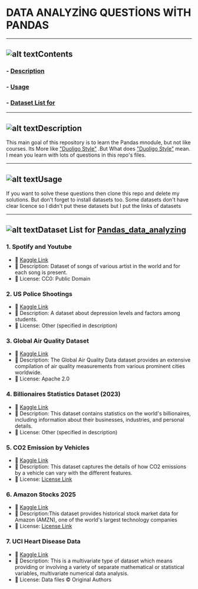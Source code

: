 # DATA ANALYZİNG QUESTİONS WİTH PANDAS
---
## ![alt text](eggs/b.png)Contents
### - [Description](#Description)
### - [Usage](#Usage)
### - [Dataset List for](#Dataset-List-for)
---
## ![alt text](eggs/d.png)Description
This main goal of this repository is to learn the Pandas mnodule, but not like courses. Its More like <ins>"Duoligo Style"</ins> .But What does <ins>"Duoligo Style"</ins> mean. I mean you learn with lots of questions in this repo's files.

---
## ![alt text](eggs/a.png)Usage
If you want to solve these questions then clone this repo and delete my solutions. But don't forget to install datasets too. Some datasets don't have clear licence so I didn't put these datasets but I put the links of datasets

---
## ![alt text](eggs/c.png)Dataset List for [**Pandas_data_analyzing**](https://github.com/AlgorithmXplorer/Pandas_data_analyzing)

### 1. Spotify and Youtube
- 🔗 [Kaggle Link](https://www.kaggle.com/datasets/salvatorerastelli/spotify-and-youtube)
- 📄 Description: Dataset of songs of various artist in the world and for each song is present.
- 📜 License: CC0: Public Domain

### 2. US Police Shootings
- 🔗 [Kaggle Link](https://www.kaggle.com/datasets/ahsen1330/us-police-shootings)
- 📄 Description: A dataset about depression levels and factors among students.
- 📜 License: Other (specified in description)

### 3. Global Air Quality Dataset
- 🔗 [Kaggle Link](https://www.kaggle.com/datasets/waqi786/global-air-quality-dataset)
- 📄 Description: The Global Air Quality Data dataset provides an extensive compilation of air quality measurements from various prominent cities worldwide.
- 📜 License: Apache 2.0

### 4. Billionaires Statistics Dataset (2023)
- 🔗 [Kaggle Link](https://www.kaggle.com/datasets/nelgiriyewithana/billionaires-statistics-dataset)
- 📄 Description: This dataset contains statistics on the world's billionaires, including information about their businesses, industries, and personal details.
- 📜 License: Other (specified in description)

### 5. CO2 Emission by Vehicles
- 🔗 [Kaggle Link](https://www.kaggle.com/datasets/debajyotipodder/co2-emission-by-vehicles?select=CO2+Emissions_Canada.csv)
- 📄 Description: This dataset captures the details of how CO2 emissions by a vehicle can vary with the different features.
- 📜 License: [License Link](http://opendatacommons.org/licenses/dbcl/1.0/)

### 6. Amazon Stocks 2025
- 🔗 [Kaggle Link](https://www.kaggle.com/datasets/meharshanali/amazon-stocks-2025)
- 📄 Description:This dataset provides historical stock market data for Amazon (AMZN), one of the world's largest technology companies
- 📜 License: [License Link](https://creativecommons.org/publicdomain/zero/1.0/)

### 7. UCI Heart Disease Data
- 🔗 [Kaggle Link](https://www.kaggle.com/datasets/redwankarimsony/heart-disease-data/data)
- 📄 Description: This is a multivariate type of dataset which means providing or involving a variety of separate mathematical or statistical variables, multivariate numerical data analysis.
- 📜 License: Data files © Original Authors


